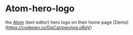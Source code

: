 # Atom-hero-logo
the [Atom](https://atom.io/) (text editor) hero logo on their home page
[Demo] (https://codepen.io/GisCat/pen/poLoRqV)
